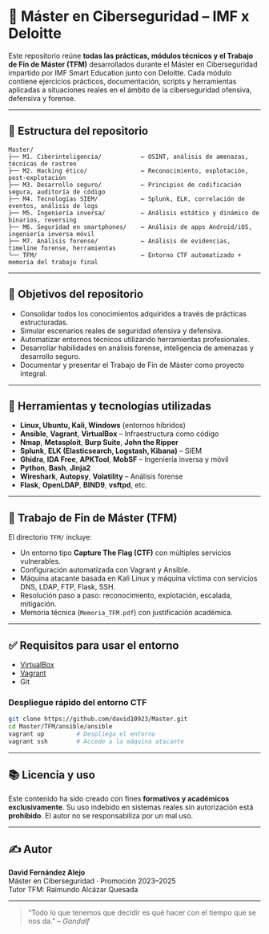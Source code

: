 
# 🧠 Máster en Ciberseguridad – IMF x Deloitte

Este repositorio reúne **todas las prácticas, módulos técnicos y el Trabajo de Fin de Máster (TFM)** desarrollados durante el Máster en Ciberseguridad impartido por IMF Smart Education junto con Deloitte. Cada módulo contiene ejercicios prácticos, documentación, scripts y herramientas aplicadas a situaciones reales en el ámbito de la ciberseguridad ofensiva, defensiva y forense.

---

## 📁 Estructura del repositorio

```
Master/
├── M1. Ciberinteligencia/           ← OSINT, análisis de amenazas, técnicas de rastreo
├── M2. Hacking ético/               ← Reconocimiento, explotación, post-explotación
├── M3. Desarrollo seguro/           ← Principios de codificación segura, auditoría de código
├── M4. Tecnologías SIEM/            ← Splunk, ELK, correlación de eventos, análisis de logs
├── M5. Ingeniería inversa/          ← Análisis estático y dinámico de binarios, reversing
├── M6. Seguridad en smartphones/    ← Análisis de apps Android/iOS, ingeniería inversa móvil
├── M7. Análisis forense/            ← Análisis de evidencias, timeline forense, herramientas
└── TFM/                             ← Entorno CTF automatizado + memoria del trabajo final
```

---

## 🎯 Objetivos del repositorio

- Consolidar todos los conocimientos adquiridos a través de prácticas estructuradas.
- Simular escenarios reales de seguridad ofensiva y defensiva.
- Automatizar entornos técnicos utilizando herramientas profesionales.
- Desarrollar habilidades en análisis forense, inteligencia de amenazas y desarrollo seguro.
- Documentar y presentar el Trabajo de Fin de Máster como proyecto integral.

---

## 🧰 Herramientas y tecnologías utilizadas

- **Linux, Ubuntu, Kali, Windows** (entornos híbridos)
- **Ansible**, **Vagrant**, **VirtualBox** – Infraestructura como código
- **Nmap**, **Metasploit**, **Burp Suite**, **John the Ripper**
- **Splunk**, **ELK (Elasticsearch, Logstash, Kibana)** – SIEM
- **Ghidra**, **IDA Free**, **APKTool**, **MobSF** – Ingeniería inversa y móvil
- **Python**, **Bash**, **Jinja2**
- **Wireshark**, **Autopsy**, **Volatility** – Análisis forense
- **Flask**, **OpenLDAP**, **BIND9**, **vsftpd**, etc.

---

## 🏁 Trabajo de Fin de Máster (TFM)

El directorio `TFM/` incluye:

- Un entorno tipo **Capture The Flag (CTF)** con múltiples servicios vulnerables.
- Configuración automatizada con Vagrant y Ansible.
- Máquina atacante basada en Kali Linux y máquina víctima con servicios DNS, LDAP, FTP, Flask, SSH.
- Resolución paso a paso: reconocimiento, explotación, escalada, mitigación.
- Memoria técnica (`Memoria_TFM.pdf`) con justificación académica.

---

## ✅ Requisitos para usar el entorno

- [VirtualBox](https://www.virtualbox.org/)
- [Vagrant](https://www.vagrantup.com/)
- Git

### Despliegue rápido del entorno CTF

```bash
git clone https://github.com/david10923/Master.git
cd Master/TFM/ansible/ansible
vagrant up         # Despliega el entorno
vagrant ssh        # Accede a la máquina atacante
```

---

## 📚 Licencia y uso

Este contenido ha sido creado con fines **formativos y académicos exclusivamente**. Su uso indebido en sistemas reales sin autorización está **prohibido**. El autor no se responsabiliza por un mal uso.

---

## ✍️ Autor

**David Fernández Alejo**  
Máster en Ciberseguridad · Promoción 2023–2025  
Tutor TFM: Raimundo Alcázar Quesada

---

> “Todo lo que tenemos que decidir es qué hacer con el tiempo que se nos da.” – *Gandalf*
